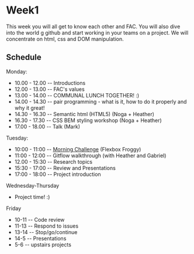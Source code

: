 # Week1

This week you will all get to know each other and FAC.
You will also dive into the world g github and start working in your teams on a project. We will concentrate on html, css and DOM manipulation.

## Schedule
Monday: 
* 10.00 - 12.00 -- Introductions
* 12.00 - 13.00 -- FAC's values
* 13.00 - 14.00 -- COMMUNAL LUNCH TOGETHER! :)
* 14.00 - 14.30 -- pair programming - what is it, how to do it properly and why it great! 
* 14.30 - 16.30 -- Semantic html (HTML5) (Noga + Heather)
* 16.30 - 17.30 -- CSS BEM styling workshop (Noga + Heather)
* 17.00 - 18.00 -- Talk (Mark)

Tuesday:
* 10:00 - 11:00 -- [Morning Challenge](https://repl.it/C0n0/0) (Flexbox Froggy)
* 11:00 - 12:00 -- Gitflow walkthrough (with Heather and Gabriel)
* 12.00 - 15:30 -- Research topics
* 15:30 - 17:00 -- Review and Presentations
* 17:00 - 18:00 -- Project introduction

Wednesday-Thursday
* Project time! :)

Friday
* 10-11 -- Code review
* 11-13 -- Respond to issues
* 13-14 -- Stop/go/continue
* 14-5 -- Presentations
* 5-6 -- upstairs projects

